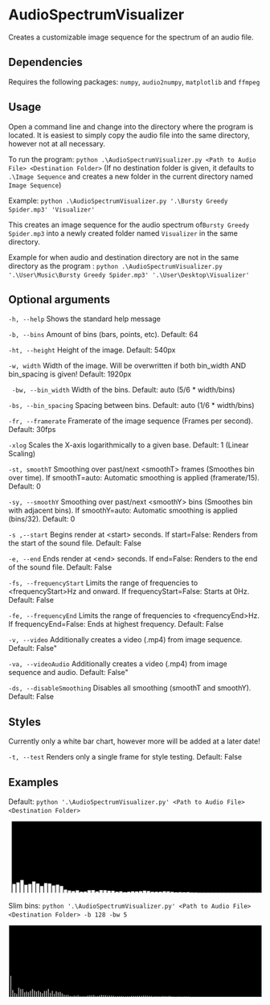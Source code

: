 # AudioSpectrumVisualizer

Creates a customizable image sequence for the spectrum of an audio file.



## Dependencies

Requires the following packages: `numpy`, `audio2numpy`, `matplotlib` and `ffmpeg` 



## Usage

Open a command line and change into the directory where the program is located. It is easiest to simply copy the audio file into the same directory, however not at all necessary.

To run the program: `python .\AudioSpectrumVisualizer.py <Path to Audio File> <Destination Folder>` (If no destination folder is given, it defaults to `.\Image Sequence` and creates a new folder in the current directory named `Image Sequence`)

Example: `python .\AudioSpectrumVisualizer.py '.\Bursty Greedy Spider.mp3' 'Visualizer'`

This creates an image sequence for the audio spectrum of`Bursty Greedy Spider.mp3` into a newly created folder named `Visualizer` in the same directory.

Example for when audio and destination directory are not in the same directory as the program : `python .\AudioSpectrumVisualizer.py '.\User\Music\Bursty Greedy Spider.mp3' '.\User\Desktop\Visualizer'`



## Optional  arguments

`-h, --help` Shows the standard help message

`-b, --bins` Amount of bins (bars, points, etc). Default: 64

`-ht, --height` Height of the image. Default: 540px

`-w, width` Width of the image. Will be overwritten if both bin_width AND bin_spacing is given! Default: 1920px

` -bw, --bin_width` Width of the bins. Default: auto (5/6 * width/bins)

`-bs, --bin_spacing` Spacing between bins. Default: auto (1/6 * width/bins)

`-fr, --framerate` Framerate of the image sequence (Frames per second). Default: 30fps

`-xlog` Scales the X-axis logarithmically to a given base. Default: 1 (Linear Scaling)

`-st, smoothT` Smoothing over past/next \<smoothT> frames (Smoothes bin over time). If smoothT=auto: Automatic smoothing is applied (framerate/15). Default: 0

`-sy, --smoothY` Smoothing over past/next \<smoothY> bins (Smoothes bin with adjacent bins). If smoothY=auto: Automatic smoothing is applied (bins/32). Default: 0

`-s ,--start` Begins render at \<start> seconds. If start=False: Renders from the start of the sound file. Default: False

`-e, --end` Ends render at \<end> seconds. If end=False: Renders to the end of the sound file. Default: False

`-fs, --frequencyStart` Limits the range of frequencies to \<frequencyStart>Hz and onward. If frequencyStart=False: Starts at 0Hz. Default: False

`-fe, --frequencyEnd` Limits the range of frequencies to \<frequencyEnd>Hz. If frequencyEnd=False: Ends at highest frequency. Default: False

`-v, --video` Additionally creates a video (.mp4) from image sequence. Default: False"

`-va, --videoAudio` Additionally creates a video (.mp4) from image sequence and audio. Default: False"

`-ds, --disableSmoothing` Disables all smoothing (smoothT and smoothY). Default: False



## Styles

Currently only a white bar chart, however more will be added at a later date!

`-t, --test` Renders only a single frame for style testing. Default: False



## Examples

Default: `python '.\AudioSpectrumVisualizer.py' <Path to Audio File> <Destination Folder>`

<img src=".\screenshots\default.png" alt="default" style="zoom: 50%;" />

Slim bins: `python '.\AudioSpectrumVisualizer.py' <Path to Audio File> <Destination Folder> -b 128 -bw 5`

<img src=".\screenshots\slimBins.png" alt="default" style="zoom: 50%;" />
